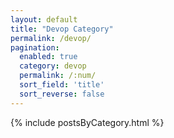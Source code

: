 ```yaml
---
layout: default
title: "Devop Category"
permalink: /devop/
pagination:
  enabled: true
  category: devop
  permalink: /:num/
  sort_field: 'title'
  sort_reverse: false
---
```

{% include postsByCategory.html %}
